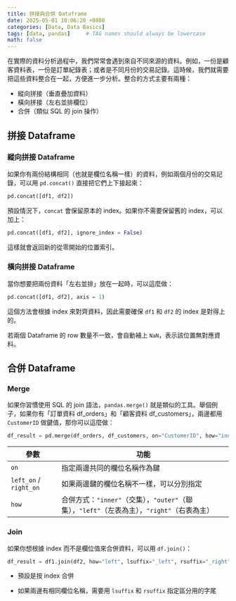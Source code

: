 ```yaml
---
title: 拼接與合併 Dataframe
date: 2025-05-01 18:06:20 +0800
categories: [Data, Data Basics]
tags: [data, pandas]     # TAG names should always be lowercase
math: false
---
```


在實際的資料分析過程中，我們常常會遇到來自不同來源的資料。例如，一份是顧客資料表，一份是訂單紀錄表；或者是不同月份的交易記錄。這時候，我們就需要把這些資料整合在一起，方便進一步分析。整合的方式主要有兩種：

- 縱向拼接（垂直疊加資料）
- 橫向拼接（左右並排欄位）
- 合併（類似 SQL 的 join 操作）



## 拼接 Dataframe

### 縱向拼接 Dataframe

如果你有兩份結構相同（也就是欄位名稱一樣）的資料，例如兩個月份的交易記錄，可以用 `pd.concat()` 直接把它們上下接起來：

```python
pd.concat([df1, df2])
```

預設情況下，`concat` 會保留原本的 index。如果你不需要保留舊的 index，可以加上：

```python
pd.concat([df1, df2], ignore_index = False)
```

這樣就會返回新的從零開始的位置索引。



### 橫向拼接 Dataframe

當你想要把兩份資料「左右並排」放在一起時，可以這麼做：

```python
pd.concat([df1, df2], axis = 1)
```

這個方法會根據 index 來對齊資料，因此需要確保 `df1` 和 `df2` 的 index 是對得上的。

若兩個 Dataframe 的 row 數量不一致，會自動補上 `NaN`，表示該位置無對應資料。



## 合併 Dataframe

### Merge

如果你習慣使用 SQL 的 join 語法，`pandas.merge()` 就是類似的工具。舉個例子，如果你有「訂單資料 df_orders」和「顧客資料 df_customers」，兩邊都用 `CustomerID` 做鍵值，那你可以這麼做：

```python
df_result = pd.merge(df_orders, df_customers, on="CustomerID", how="inner")
```

| 參數                   | 功能                                                                                        |
| ---------------------- | ------------------------------------------------------------------------------------------- |
| `on`                   | 指定兩邊共同的欄位名稱作為鍵                                                                |
| `left_on` / `right_on` | 如果兩邊鍵的欄位名稱不一樣，可以分別指定                                                    |
| `how`                  | 合併方式：`"inner"`（交集），`"outer"`（聯集），`"left"`（左表為主），`"right"`（右表為主） |



### Join

如果你想根據 index 而不是欄位值來合併資料，可以用 `df.join()`：

```python
df_result = df1.join(df2, how="left", lsuffix="_left", rsuffix="_right")

```

- 預設是按 index 合併

- 如果兩邊有相同欄位名稱，需要用 `lsuffix` 和 `rsuffix` 指定區分用的字尾
